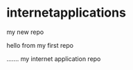 # internetapplications
my new repo

hello from my first repo

....... 
my internet application repo 